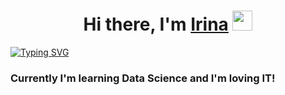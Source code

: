 <h1 align="center">Hi there, I'm <a href="https://profile.intra.42.fr/users/rdanyell" target="_blank">Irina</a> 
<img src="https://github.com/blackcater/blackcater/raw/main/images/Hi.gif" height="32"/></h1>


[![Typing SVG](https://readme-typing-svg.demolab.com/?lines=Student+of+School+21+)](https://git.io/typing-svg)

### Currently I'm learning Data Science and I'm loving IT!
